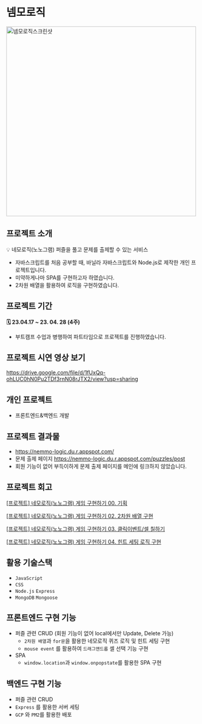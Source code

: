 # 넴모로직
<img alt ="넴모로직스크린샷" width="500" src="https://github.com/saemileee/nemmo-logic/assets/68241138/ab1f78b1-b6d1-42d7-85fc-daed581ff3cf"/>

## 프로젝트 소개

💡 네모로직(노노그램) 퍼즐을 풀고 문제를 출제할 수 있는 서비스
- 자바스크립트를 처음 공부할 때, 바닐라 자바스크립트와 Node.js로 제작한 개인 프로젝트입니다.
- 미약하게나마 SPA를 구현하고자 하였습니다.
- 2차원 배열을 활용하여 로직을 구현하였습니다.



## 프로젝트 기간
**🗓️ 23.04.17 ~ 23. 04. 28 (4주)**
- 부트캠프 수업과 병행하여 파트타임으로 프로젝트를 진행하였습니다.


## 프로젝트 시연 영상 보기
https://drive.google.com/file/d/1fUxQq-ohLUC0hN0Pu2TDf3rnN08rJTX2/view?usp=sharing



## 개인 프로젝트

- 프론트엔드&백엔드 개발



## 프로젝트 결과물

- https://nemmo-logic.du.r.appspot.com/
- 문제 출제 페이지 https://nemmo-logic.du.r.appspot.com/puzzles/post
- 회원 기능이 없어 부득이하게 문제 출제 페이지를 메인에 링크하지 않았습니다.
  

## 프로젝트 회고

[[프로젝트] 네모로직(노노그램) 게임 구현하기 00. 기획](https://velog.io/@saemileee/네모네모로직-프로젝트)

[[프로젝트] 네모로직(노노그램) 게임 구현하기 02. 2차원 배열 구현](https://velog.io/@saemileee/프로젝트-네모로직노노그램-게임-구현하기-02.-배열)

[[프로젝트] 네모로직(노노그램) 게임 구현하기 03. 클릭이벤트/셀 칠하기](https://velog.io/@saemileee/프로젝트-네모로직노노그램-게임-구현하기-03.-클릭이벤트)

[[프로젝트] 네모로직(노노그램) 게임 구현하기 04. 힌트 세팅 로직 구현](https://velog.io/@saemileee/프로젝트-네모로직노노그램-게임-구현하기-04.-문제-세팅-로직)


## 활용 기술스택

- `JavaScript`
- `CSS`
- `Node.js` `Express`
- `MongoDB` `Mongoose`


## 프론트엔드 구현 기능

- 퍼즐 관련 CRUD (회원 기능이 없어 local에서만 Update, Delete 가능)
    - `2차원 배열`과 `for문`을 활용한 네모로직 퀴즈 로직 및 힌트 세팅 구현
    - `mouse event` 를 활용하여 `드래그앤드롭` 셀 선택 기능 구현
- SPA
    - `window.location`과 `window.onpopstate`를 활용한 SPA 구현



## 백엔드 구현 기능

- 퍼즐 관련 CRUD
- `Express` 를 활용한 서버 세팅
- `GCP` 와 `PM2`를 활용한 배포
